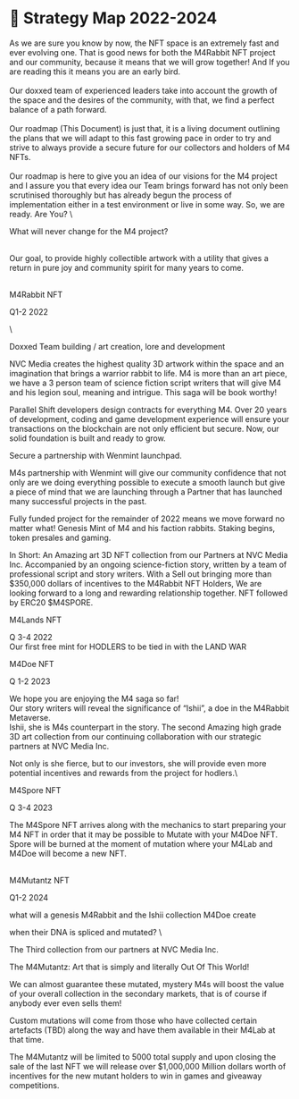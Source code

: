 # 📑 Strategy Map 2022-2024

As we are sure you know by now, the NFT space is an extremely fast and ever evolving one. That is good news for both the M4Rabbit NFT project and our community, because it means that we will grow together!  And If you are reading this it means you are an early bird.\
\
Our doxxed team of experienced leaders take into account the growth of the space and the desires of the community, with that, we find a perfect balance of a path forward.\
\
Our roadmap (This Document) is just that, it is a living document outlining the plans that we will adapt to this fast growing pace in order to try and strive to always provide a secure future for our collectors and holders of M4 NFTs.\
\
Our roadmap is here to give you an idea of our visions for the M4 project and I assure you that every idea our Team brings forward has not only been scrutinised thoroughly but has already begun the process of implementation either in a test environment or live in some way. So, we are ready.  Are You? \


What will never change for the M4 project?&#x20;

\
Our goal, to provide highly collectible artwork with a utility that gives a return in pure joy and community spirit for many years to come.&#x20;

\
M4Rabbit NFT

Q1-2 2022

\


Doxxed Team building / art creation, lore and development

NVC Media creates the highest quality 3D artwork within the space and an imagination that brings a warrior rabbit to life. M4 is more than an art piece, we have a 3 person team of science fiction script writers that will give M4 and his legion soul, meaning and intrigue. This saga will be book worthy!&#x20;

Parallel Shift developers design contracts for everything M4. Over 20 years of development, coding and game development experience will ensure your transactions on the blockchain are not only efficient but secure. Now, our solid foundation is built and ready to grow.



Secure a partnership with Wenmint launchpad.&#x20;

M4s partnership with Wenmint will give our community confidence that not only are we doing everything possible to execute a smooth launch but give a piece of mind that we are launching through a Partner that has launched many successful projects in the past.

Fully funded project for the remainder of 2022 means we move forward no matter what! Genesis Mint of M4 and his faction rabbits. Staking begins, token presales and gaming.&#x20;

In Short: An Amazing art 3D NFT collection from our Partners at NVC Media Inc.  Accompanied by an ongoing science-fiction story, written by a team of professional script and story writers.  With a Sell out bringing more than $350,000 dollars of incentives to the M4Rabbit NFT Holders, We are looking forward to a long and rewarding relationship together. NFT followed by ERC20 $M4SPORE.



M4Lands NFT

Q 3-4 2022\
Our first free mint for HODLERS to be tied in with the LAND WAR



M4Doe NFT

Q 1-2 2023

We hope you are enjoying the M4 saga so far!\
Our story writers will reveal the significance of “Ishii”, a doe in the M4Rabbit Metaverse. \
Ishii, she is M4s counterpart in the story. The second Amazing high grade 3D art collection from our continuing collaboration with our strategic partners at NVC Media Inc.&#x20;

Not only is she fierce, but to our investors, she will provide even more potential incentives and rewards from the project for hodlers.\


M4Spore NFT

Q 3-4 2023

The M4Spore NFT arrives along with the mechanics to start preparing your M4 NFT in order that it may be possible to Mutate with your M4Doe NFT. Spore will be burned at the moment of mutation where your M4Lab and M4Doe will become a new NFT.

\
M4Mutantz NFT

Q1-2 2024

what will a genesis M4Rabbit and the Ishii collection M4Doe create&#x20;

when their DNA is spliced and mutated? \


The Third collection from our partners at NVC Media Inc. &#x20;

The M4Mutantz: Art that is simply and literally Out Of This World! &#x20;

We can almost guarantee these mutated, mystery M4s will boost the value of your overall collection in the secondary markets, that is of course if anybody ever even sells them! &#x20;

Custom mutations will come from those who have collected certain artefacts (TBD) along the way and have them available in their M4Lab at that time. &#x20;

The M4Mutantz will be limited to 5000 total supply and upon closing the sale of the last NFT we will release over $1,000,000 Million dollars worth of incentives for the new mutant holders to win in games and giveaway competitions.
